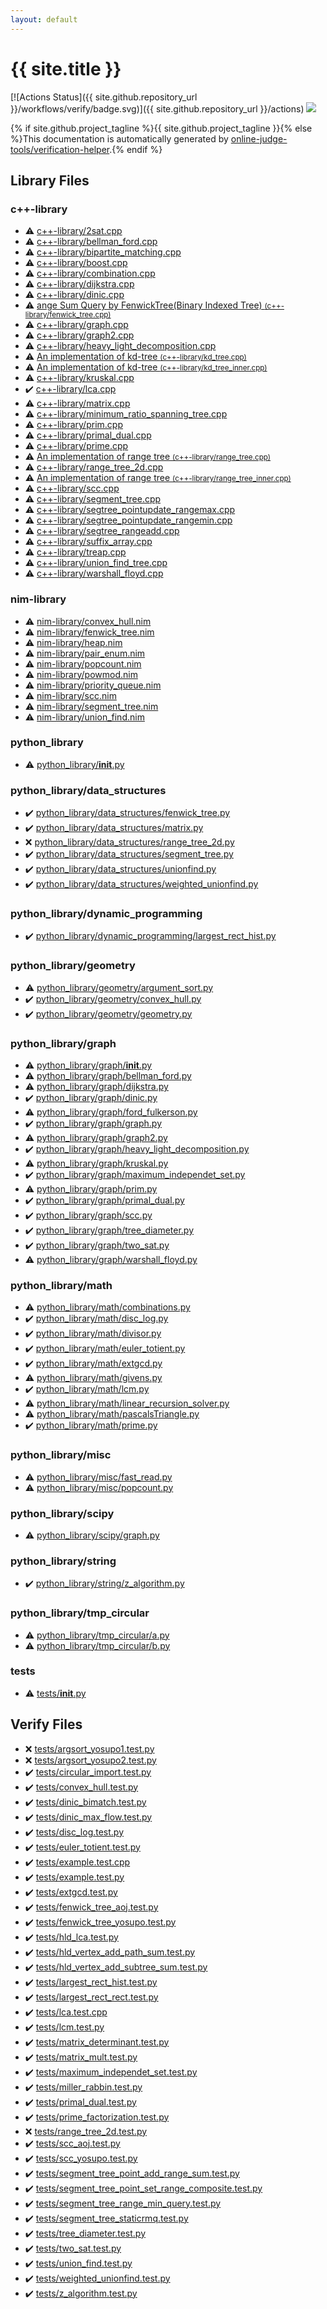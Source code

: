 ```yaml
---
layout: default
---
```


<!-- mathjax config similar to math.stackexchange -->
<script type="text/javascript" async
  src="https://cdnjs.cloudflare.com/ajax/libs/mathjax/2.7.5/MathJax.js?config=TeX-MML-AM_CHTML">
</script>
<script type="text/x-mathjax-config">
  MathJax.Hub.Config({
    TeX: { equationNumbers: { autoNumber: "AMS" }},
    tex2jax: {
      inlineMath: [ ['$','$'] ],
      processEscapes: true
    },
    "HTML-CSS": { matchFontHeight: false },
    displayAlign: "left",
    displayIndent: "2em"
  });
</script>

<script type="text/javascript" src="https://cdnjs.cloudflare.com/ajax/libs/jquery/3.4.1/jquery.min.js"></script>
<script src="https://cdn.jsdelivr.net/npm/jquery-balloon-js@1.1.2/jquery.balloon.min.js" integrity="sha256-ZEYs9VrgAeNuPvs15E39OsyOJaIkXEEt10fzxJ20+2I=" crossorigin="anonymous"></script>
<script type="text/javascript" src="assets/js/copy-button.js"></script>
<link rel="stylesheet" href="assets/css/copy-button.css" />


# {{ site.title }}

[![Actions Status]({{ site.github.repository_url }}/workflows/verify/badge.svg)]({{ site.github.repository_url }}/actions)
<a href="{{ site.github.repository_url }}"><img src="https://img.shields.io/github/last-commit/{{ site.github.owner_name }}/{{ site.github.repository_name }}" /></a>

{% if site.github.project_tagline %}{{ site.github.project_tagline }}{% else %}This documentation is automatically generated by <a href="https://github.com/online-judge-tools/verification-helper">online-judge-tools/verification-helper</a>.{% endif %}

## Library Files

<div id="97d0d85922e0aae2441e69f2870930aa"></div>

### c++-library

* :warning: <a href="library/c++-library/2sat.cpp.html">c++-library/2sat.cpp</a>
* :warning: <a href="library/c++-library/bellman_ford.cpp.html">c++-library/bellman_ford.cpp</a>
* :warning: <a href="library/c++-library/bipartite_matching.cpp.html">c++-library/bipartite_matching.cpp</a>
* :warning: <a href="library/c++-library/boost.cpp.html">c++-library/boost.cpp</a>
* :warning: <a href="library/c++-library/combination.cpp.html">c++-library/combination.cpp</a>
* :warning: <a href="library/c++-library/dijkstra.cpp.html">c++-library/dijkstra.cpp</a>
* :warning: <a href="library/c++-library/dinic.cpp.html">c++-library/dinic.cpp</a>
* :warning: <a href="library/c++-library/fenwick_tree.cpp.html">ange Sum Query by FenwickTree(Binary Indexed Tree) <small>(c++-library/fenwick_tree.cpp)</small></a>
* :warning: <a href="library/c++-library/graph.cpp.html">c++-library/graph.cpp</a>
* :warning: <a href="library/c++-library/graph2.cpp.html">c++-library/graph2.cpp</a>
* :warning: <a href="library/c++-library/heavy_light_decomposition.cpp.html">c++-library/heavy_light_decomposition.cpp</a>
* :warning: <a href="library/c++-library/kd_tree.cpp.html">An implementation of kd-tree <small>(c++-library/kd_tree.cpp)</small></a>
* :warning: <a href="library/c++-library/kd_tree_inner.cpp.html">An implementation of kd-tree <small>(c++-library/kd_tree_inner.cpp)</small></a>
* :warning: <a href="library/c++-library/kruskal.cpp.html">c++-library/kruskal.cpp</a>
* :heavy_check_mark: <a href="library/c++-library/lca.cpp.html">c++-library/lca.cpp</a>
* :warning: <a href="library/c++-library/matrix.cpp.html">c++-library/matrix.cpp</a>
* :warning: <a href="library/c++-library/minimum_ratio_spanning_tree.cpp.html">c++-library/minimum_ratio_spanning_tree.cpp</a>
* :warning: <a href="library/c++-library/prim.cpp.html">c++-library/prim.cpp</a>
* :warning: <a href="library/c++-library/primal_dual.cpp.html">c++-library/primal_dual.cpp</a>
* :warning: <a href="library/c++-library/prime.cpp.html">c++-library/prime.cpp</a>
* :warning: <a href="library/c++-library/range_tree.cpp.html">An implementation of range tree <small>(c++-library/range_tree.cpp)</small></a>
* :warning: <a href="library/c++-library/range_tree_2d.cpp.html">c++-library/range_tree_2d.cpp</a>
* :warning: <a href="library/c++-library/range_tree_inner.cpp.html">An implementation of range tree <small>(c++-library/range_tree_inner.cpp)</small></a>
* :warning: <a href="library/c++-library/scc.cpp.html">c++-library/scc.cpp</a>
* :warning: <a href="library/c++-library/segment_tree.cpp.html">c++-library/segment_tree.cpp</a>
* :warning: <a href="library/c++-library/segtree_pointupdate_rangemax.cpp.html">c++-library/segtree_pointupdate_rangemax.cpp</a>
* :warning: <a href="library/c++-library/segtree_pointupdate_rangemin.cpp.html">c++-library/segtree_pointupdate_rangemin.cpp</a>
* :warning: <a href="library/c++-library/segtree_rangeadd.cpp.html">c++-library/segtree_rangeadd.cpp</a>
* :warning: <a href="library/c++-library/suffix_array.cpp.html">c++-library/suffix_array.cpp</a>
* :warning: <a href="library/c++-library/treap.cpp.html">c++-library/treap.cpp</a>
* :warning: <a href="library/c++-library/union_find_tree.cpp.html">c++-library/union_find_tree.cpp</a>
* :warning: <a href="library/c++-library/warshall_floyd.cpp.html">c++-library/warshall_floyd.cpp</a>


<div id="dd390cd6b7c8b7d7cfc5543fc36ddaac"></div>

### nim-library

* :warning: <a href="library/nim-library/convex_hull.nim.html">nim-library/convex_hull.nim</a>
* :warning: <a href="library/nim-library/fenwick_tree.nim.html">nim-library/fenwick_tree.nim</a>
* :warning: <a href="library/nim-library/heap.nim.html">nim-library/heap.nim</a>
* :warning: <a href="library/nim-library/pair_enum.nim.html">nim-library/pair_enum.nim</a>
* :warning: <a href="library/nim-library/popcount.nim.html">nim-library/popcount.nim</a>
* :warning: <a href="library/nim-library/powmod.nim.html">nim-library/powmod.nim</a>
* :warning: <a href="library/nim-library/priority_queue.nim.html">nim-library/priority_queue.nim</a>
* :warning: <a href="library/nim-library/scc.nim.html">nim-library/scc.nim</a>
* :warning: <a href="library/nim-library/segment_tree.nim.html">nim-library/segment_tree.nim</a>
* :warning: <a href="library/nim-library/union_find.nim.html">nim-library/union_find.nim</a>


<div id="b459ba9a518a9515299d3a04822af451"></div>

### python_library

* :warning: <a href="library/python_library/__init__.py.html">python_library/__init__.py</a>


<div id="4f7277da04114aac533381a4614f94a3"></div>

### python_library/data_structures

* :heavy_check_mark: <a href="library/python_library/data_structures/fenwick_tree.py.html">python_library/data_structures/fenwick_tree.py</a>
* :heavy_check_mark: <a href="library/python_library/data_structures/matrix.py.html">python_library/data_structures/matrix.py</a>
* :x: <a href="library/python_library/data_structures/range_tree_2d.py.html">python_library/data_structures/range_tree_2d.py</a>
* :heavy_check_mark: <a href="library/python_library/data_structures/segment_tree.py.html">python_library/data_structures/segment_tree.py</a>
* :heavy_check_mark: <a href="library/python_library/data_structures/unionfind.py.html">python_library/data_structures/unionfind.py</a>
* :heavy_check_mark: <a href="library/python_library/data_structures/weighted_unionfind.py.html">python_library/data_structures/weighted_unionfind.py</a>


<div id="aa415874213902fc17e0d0a11c5743d4"></div>

### python_library/dynamic_programming

* :heavy_check_mark: <a href="library/python_library/dynamic_programming/largest_rect_hist.py.html">python_library/dynamic_programming/largest_rect_hist.py</a>


<div id="bb1189d107afaf50a8d799c22c656ecc"></div>

### python_library/geometry

* :warning: <a href="library/python_library/geometry/argument_sort.py.html">python_library/geometry/argument_sort.py</a>
* :heavy_check_mark: <a href="library/python_library/geometry/convex_hull.py.html">python_library/geometry/convex_hull.py</a>
* :heavy_check_mark: <a href="library/python_library/geometry/geometry.py.html">python_library/geometry/geometry.py</a>


<div id="7e80885bc8a78dc63feed9f40126ba0e"></div>

### python_library/graph

* :warning: <a href="library/python_library/graph/__init__.py.html">python_library/graph/__init__.py</a>
* :warning: <a href="library/python_library/graph/bellman_ford.py.html">python_library/graph/bellman_ford.py</a>
* :warning: <a href="library/python_library/graph/dijkstra.py.html">python_library/graph/dijkstra.py</a>
* :heavy_check_mark: <a href="library/python_library/graph/dinic.py.html">python_library/graph/dinic.py</a>
* :warning: <a href="library/python_library/graph/ford_fulkerson.py.html">python_library/graph/ford_fulkerson.py</a>
* :heavy_check_mark: <a href="library/python_library/graph/graph.py.html">python_library/graph/graph.py</a>
* :warning: <a href="library/python_library/graph/graph2.py.html">python_library/graph/graph2.py</a>
* :heavy_check_mark: <a href="library/python_library/graph/heavy_light_decomposition.py.html">python_library/graph/heavy_light_decomposition.py</a>
* :warning: <a href="library/python_library/graph/kruskal.py.html">python_library/graph/kruskal.py</a>
* :heavy_check_mark: <a href="library/python_library/graph/maximum_independet_set.py.html">python_library/graph/maximum_independet_set.py</a>
* :warning: <a href="library/python_library/graph/prim.py.html">python_library/graph/prim.py</a>
* :heavy_check_mark: <a href="library/python_library/graph/primal_dual.py.html">python_library/graph/primal_dual.py</a>
* :heavy_check_mark: <a href="library/python_library/graph/scc.py.html">python_library/graph/scc.py</a>
* :heavy_check_mark: <a href="library/python_library/graph/tree_diameter.py.html">python_library/graph/tree_diameter.py</a>
* :heavy_check_mark: <a href="library/python_library/graph/two_sat.py.html">python_library/graph/two_sat.py</a>
* :warning: <a href="library/python_library/graph/warshall_floyd.py.html">python_library/graph/warshall_floyd.py</a>


<div id="fcc812ea527936762e2a2536e11e6960"></div>

### python_library/math

* :warning: <a href="library/python_library/math/combinations.py.html">python_library/math/combinations.py</a>
* :heavy_check_mark: <a href="library/python_library/math/disc_log.py.html">python_library/math/disc_log.py</a>
* :heavy_check_mark: <a href="library/python_library/math/divisor.py.html">python_library/math/divisor.py</a>
* :heavy_check_mark: <a href="library/python_library/math/euler_totient.py.html">python_library/math/euler_totient.py</a>
* :heavy_check_mark: <a href="library/python_library/math/extgcd.py.html">python_library/math/extgcd.py</a>
* :warning: <a href="library/python_library/math/givens.py.html">python_library/math/givens.py</a>
* :heavy_check_mark: <a href="library/python_library/math/lcm.py.html">python_library/math/lcm.py</a>
* :warning: <a href="library/python_library/math/linear_recursion_solver.py.html">python_library/math/linear_recursion_solver.py</a>
* :warning: <a href="library/python_library/math/pascalsTriangle.py.html">python_library/math/pascalsTriangle.py</a>
* :heavy_check_mark: <a href="library/python_library/math/prime.py.html">python_library/math/prime.py</a>


<div id="b234f801618f71357e46912cecf08ace"></div>

### python_library/misc

* :warning: <a href="library/python_library/misc/fast_read.py.html">python_library/misc/fast_read.py</a>
* :warning: <a href="library/python_library/misc/popcount.py.html">python_library/misc/popcount.py</a>


<div id="f7e10c1794a092536156da086f3daa35"></div>

### python_library/scipy

* :warning: <a href="library/python_library/scipy/graph.py.html">python_library/scipy/graph.py</a>


<div id="a280567310207d0ec287bcfac252dc53"></div>

### python_library/string

* :heavy_check_mark: <a href="library/python_library/string/z_algorithm.py.html">python_library/string/z_algorithm.py</a>


<div id="33fe61f9041d1baeab69fa11a5d6c7d3"></div>

### python_library/tmp_circular

* :warning: <a href="library/python_library/tmp_circular/a.py.html">python_library/tmp_circular/a.py</a>
* :warning: <a href="library/python_library/tmp_circular/b.py.html">python_library/tmp_circular/b.py</a>


<div id="b61a6d542f9036550ba9c401c80f00ef"></div>

### tests

* :warning: <a href="library/tests/__init__.py.html">tests/__init__.py</a>


## Verify Files

* :x: <a href="verify/tests/argsort_yosupo1.test.py.html">tests/argsort_yosupo1.test.py</a>
* :x: <a href="verify/tests/argsort_yosupo2.test.py.html">tests/argsort_yosupo2.test.py</a>
* :heavy_check_mark: <a href="verify/tests/circular_import.test.py.html">tests/circular_import.test.py</a>
* :heavy_check_mark: <a href="verify/tests/convex_hull.test.py.html">tests/convex_hull.test.py</a>
* :heavy_check_mark: <a href="verify/tests/dinic_bimatch.test.py.html">tests/dinic_bimatch.test.py</a>
* :heavy_check_mark: <a href="verify/tests/dinic_max_flow.test.py.html">tests/dinic_max_flow.test.py</a>
* :heavy_check_mark: <a href="verify/tests/disc_log.test.py.html">tests/disc_log.test.py</a>
* :heavy_check_mark: <a href="verify/tests/euler_totient.test.py.html">tests/euler_totient.test.py</a>
* :heavy_check_mark: <a href="verify/tests/example.test.cpp.html">tests/example.test.cpp</a>
* :heavy_check_mark: <a href="verify/tests/example.test.py.html">tests/example.test.py</a>
* :heavy_check_mark: <a href="verify/tests/extgcd.test.py.html">tests/extgcd.test.py</a>
* :heavy_check_mark: <a href="verify/tests/fenwick_tree_aoj.test.py.html">tests/fenwick_tree_aoj.test.py</a>
* :heavy_check_mark: <a href="verify/tests/fenwick_tree_yosupo.test.py.html">tests/fenwick_tree_yosupo.test.py</a>
* :heavy_check_mark: <a href="verify/tests/hld_lca.test.py.html">tests/hld_lca.test.py</a>
* :heavy_check_mark: <a href="verify/tests/hld_vertex_add_path_sum.test.py.html">tests/hld_vertex_add_path_sum.test.py</a>
* :heavy_check_mark: <a href="verify/tests/hld_vertex_add_subtree_sum.test.py.html">tests/hld_vertex_add_subtree_sum.test.py</a>
* :heavy_check_mark: <a href="verify/tests/largest_rect_hist.test.py.html">tests/largest_rect_hist.test.py</a>
* :heavy_check_mark: <a href="verify/tests/largest_rect_rect.test.py.html">tests/largest_rect_rect.test.py</a>
* :heavy_check_mark: <a href="verify/tests/lca.test.cpp.html">tests/lca.test.cpp</a>
* :heavy_check_mark: <a href="verify/tests/lcm.test.py.html">tests/lcm.test.py</a>
* :heavy_check_mark: <a href="verify/tests/matrix_determinant.test.py.html">tests/matrix_determinant.test.py</a>
* :heavy_check_mark: <a href="verify/tests/matrix_mult.test.py.html">tests/matrix_mult.test.py</a>
* :heavy_check_mark: <a href="verify/tests/maximum_independet_set.test.py.html">tests/maximum_independet_set.test.py</a>
* :heavy_check_mark: <a href="verify/tests/miller_rabbin.test.py.html">tests/miller_rabbin.test.py</a>
* :heavy_check_mark: <a href="verify/tests/primal_dual.test.py.html">tests/primal_dual.test.py</a>
* :heavy_check_mark: <a href="verify/tests/prime_factorization.test.py.html">tests/prime_factorization.test.py</a>
* :x: <a href="verify/tests/range_tree_2d.test.py.html">tests/range_tree_2d.test.py</a>
* :heavy_check_mark: <a href="verify/tests/scc_aoj.test.py.html">tests/scc_aoj.test.py</a>
* :heavy_check_mark: <a href="verify/tests/scc_yosupo.test.py.html">tests/scc_yosupo.test.py</a>
* :heavy_check_mark: <a href="verify/tests/segment_tree_point_add_range_sum.test.py.html">tests/segment_tree_point_add_range_sum.test.py</a>
* :heavy_check_mark: <a href="verify/tests/segment_tree_point_set_range_composite.test.py.html">tests/segment_tree_point_set_range_composite.test.py</a>
* :heavy_check_mark: <a href="verify/tests/segment_tree_range_min_query.test.py.html">tests/segment_tree_range_min_query.test.py</a>
* :heavy_check_mark: <a href="verify/tests/segment_tree_staticrmq.test.py.html">tests/segment_tree_staticrmq.test.py</a>
* :heavy_check_mark: <a href="verify/tests/tree_diameter.test.py.html">tests/tree_diameter.test.py</a>
* :heavy_check_mark: <a href="verify/tests/two_sat.test.py.html">tests/two_sat.test.py</a>
* :heavy_check_mark: <a href="verify/tests/union_find.test.py.html">tests/union_find.test.py</a>
* :heavy_check_mark: <a href="verify/tests/weighted_unionfind.test.py.html">tests/weighted_unionfind.test.py</a>
* :heavy_check_mark: <a href="verify/tests/z_algorithm.test.py.html">tests/z_algorithm.test.py</a>


